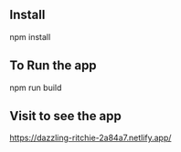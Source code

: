 ## Install

npm install

## To Run the app

npm run build

## Visit to see the app

https://dazzling-ritchie-2a84a7.netlify.app/
